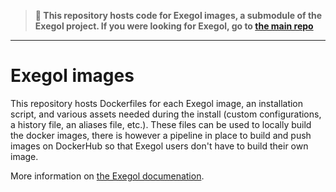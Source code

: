 
> **📌 This repository hosts code for Exegol images, a submodule of the Exegol project. 
> If you were looking for Exegol, go to [the main repo](https://github.com/ShutdownRepo/Exegol)**
___

# Exegol images

This repository hosts Dockerfiles for each Exegol image, an installation script, and various assets needed during the install (custom configurations, a history file, an aliases file, etc.). These files can be used to locally build the docker images, there is however a pipeline in place to build and push images on DockerHub so that Exegol users don't have to build their own image.

More information on [the Exegol documenation](https://exegol.readthedocs.io/en/latest/the-exegol-project/docker-images.html).